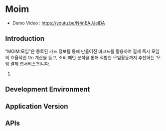 # Moim
- Demo Video : https://youtu.be/N4nEAJJelDA <br />
## Introduction
“MOIM:모임”은 등록된 카드 정보를 통해 만들어진 바코드를 활용하여 결제 즉시 모임의 효율적인 1/n 계산을 돕고, 소비 패턴 분석을 통해 적합한 모임활동까지 추천하는 ‘모임 결제  앱서비스’입니다.

1. 
## Development Environment

## Application Version

## APIs
